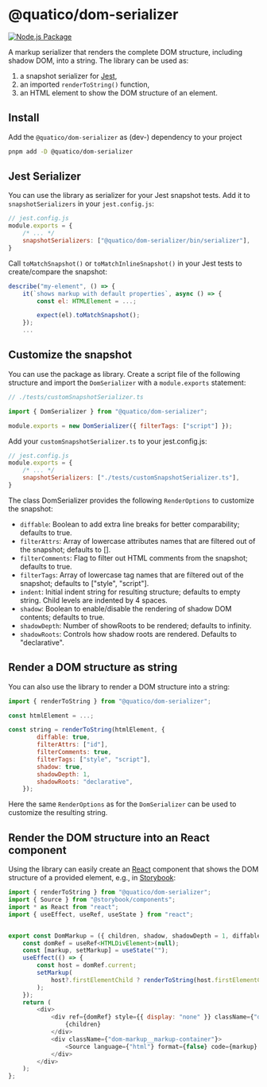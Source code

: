<!--
 ---------------------------------------------------------------------------------------------
   Copyright (c) Quatico Solutions AG. All rights reserved.
   Licensed under the MIT License. See LICENSE in the project root for license information.
 ---------------------------------------------------------------------------------------------
-->

# @quatico/dom-serializer

[![Node.js Package](https://github.com/quatico-solutions/dom-serializer/actions/workflows/npm-publish.yml/badge.svg)](https://github.com/quatico-solutions/dom-serializer/actions/workflows/npm-publish.yml)

A markup serializer that renders the complete DOM structure, including shadow DOM, into a string. The library can be used as:

1. a snapshot serializer for [Jest](https://jestjs.io),
2. an imported `renderToString()` function,
3. an HTML element to show the DOM structure of an element.

## Install

Add the `@quatico/dom-serializer` as (dev-) dependency to your project

```sh
pnpm add -D @quatico/dom-serializer
```

## Jest Serializer

You can use the library as serializer for your Jest snapshot tests.
Add it to `snapshotSerializers` in your `jest.config.js`:

```javascript
// jest.config.js
module.exports = {
    /* ... */
    snapshotSerializers: ["@quatico/dom-serializer/bin/serializer"],
}
```

Call `toMatchSnapshot()` or `toMatchInlineSnapshot()` in your Jest tests to create/compare the snapshot:

```javascript
describe("my-element", () => {
    it(`shows markup with default properties`, async () => {
        const el: HTMLElement = ...;

        expect(el).toMatchSnapshot();
    });
    ...
```

## Customize the snapshot

You can use the package as library. Create a script file of the following structure
and import the `DomSerializer` with a `module.exports` statement:

```javascript
// ./tests/customSnapshotSerializer.ts

import { DomSerializer } from "@quatico/dom-serializer";

module.exports = new DomSerializer({ filterTags: ["script"] });
```

Add your `customSnapshotSerializer.ts` to your jest.config.js:

```javascript
// jest.config.js
module.exports = {
    /* ... */
    snapshotSerializers: ["./tests/customSnapshotSerializer.ts"],
}
```

The class DomSerializer provides the following `RenderOptions` to customize the snapshot:

- `diffable`: Boolean to add extra line breaks for better comparability; defaults to true.
- `filterAttrs`: Array of lowercase attributes names that are filtered out of the snapshot; defaults to [].
- `filterComments`: Flag to filter out HTML comments from the snapshot; defaults to true.
- `filterTags`: Array of lowercase tag names that are filtered out of the snapshot; defaults to ["style", "script"].
- `indent`: Initial indent string for resulting structure; defaults to empty string. Child levels are indented by 4 spaces.
- `shadow`: Boolean to enable/disable the rendering of shadow DOM contents; defaults to true.
- `shadowDepth`: Number of showRoots to be rendered; defaults to infinity.
- `shadowRoots`: Controls how shadow roots are rendered. Defaults to "declarative".

## Render a DOM structure as string

You can also use the library to render a DOM structure into a string:

```javascript
import { renderToString } from "@quatico/dom-serializer";

const htmlElement = ...;

const string = renderToString(htmlElement, { 
        diffable: true,
        filterAttrs: ["id"],
        filterComments: true,
        filterTags: ["style", "script"],
        shadow: true,
        shadowDepth: 1,
        shadowRoots: "declarative",
    });
```

Here the same `RenderOptions` as for the `DomSerializer` can be used to customize the resulting string.

## Render the DOM structure into an React component

Using the library can easily create an [React](https://reactjs.org/) component that shows the DOM structure of a provided element, e.g., in [Storybook](https://storybook.js.org/):

```javascript
import { renderToString } from "@quatico/dom-serializer";
import { Source } from "@storybook/components";
import * as React from "react";
import { useEffect, useRef, useState } from "react";


export const DomMarkup = ({ children, shadow, shadowDepth = 1, diffable = false }: any) => {
    const domRef = useRef<HTMLDivElement>(null);
    const [markup, setMarkup] = useState("");
    useEffect(() => {
        const host = domRef.current;
        setMarkup(
            host?.firstElementChild ? renderToString(host.firstElementChild, { diffable, shadow, shadowDepth }) : ""
        );
    });
    return (
        <div>
            <div ref={domRef} style={{ display: "none" }} className={"dom-markup__dom-container"}>
                {children}
            </div>
            <div className={"dom-markup__markup-container"}>
                <Source language={"html"} format={false} code={markup} />
            </div>
        </div>
    );
};
```
